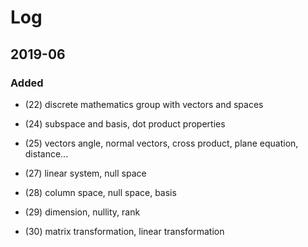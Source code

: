 # Log

## 2019-06

### Added

* (22) discrete mathematics group with vectors and spaces
* (24) subspace and basis, dot product properties
* (25) vectors angle, normal vectors, cross product, plane equation, distance...
* (27) linear system, null space
* (28) column space, null space, basis
* (29) dimension, nullity, rank

* (30) matrix transformation, linear transformation

